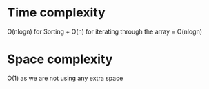 # Time complexity
O(nlogn) for Sorting + O(n) for iterating through the array = O(nlogn)

# Space complexity
O(1) as we are not using any extra space
